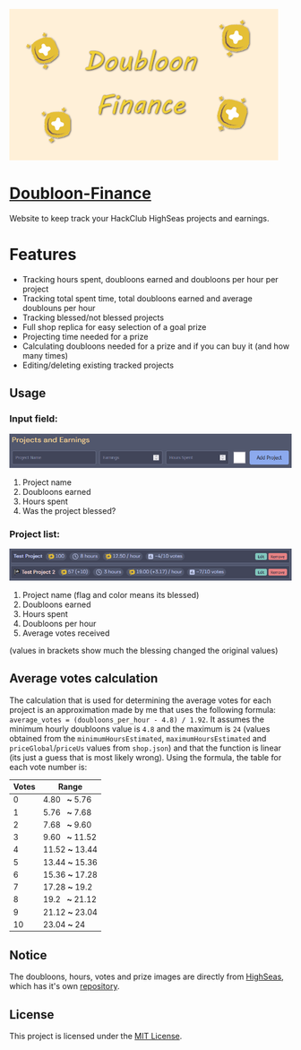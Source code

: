 [![Project Thumbnail](/assets/thumbnail-small.png)](https://shymike.is-a.dev/doubloon-finance/)

# [Doubloon-Finance](https://shymike.is-a.dev/doubloon-finance/)
 Website to keep track your HackClub HighSeas projects and earnings.
 
# Features
- Tracking hours spent, doubloons earned and doubloons per hour per project
- Tracking total spent time, total doubloons earned and average doublouns per hour
- Tracking blessed/not blessed projects
- Full shop replica for easy selection of a goal prize
- Projecting time needed for a prize
- Calculating doubloons needed for a prize and if you can buy it (and how many times)
- Editing/deleting existing tracked projects

## Usage

### Input field:
![Usage Input](assets/usage.png)
1. Project name
2. Doubloons earned
3. Hours spent
4. Was the project blessed?

### Project list:
![Usage Project](assets/usage3.png)
1. Project name (flag and color means its blessed)
2. Doubloons earned
3. Hours spent
4. Doubloons per hour
5. Average votes received

(values in brackets show much the blessing changed the original values)

## Average votes calculation
The calculation that is used for determining the average votes for each project is an approximation made by me that uses the following formula: `average_votes = (doubloons_per_hour - 4.8) / 1.92`.
It assumes the minimum hourly doubloons value is `4.8` and the maximum is `24` (values obtained from the `minimumHoursEstimated`, `maximumHoursEstimated` and `priceGlobal`/`priceUs` values from `shop.json`) and that the function is linear (its just a guess that is most likely wrong).
Using the formula, the table for each vote number is:

| Votes | Range                   |
|-------|-------------------------|
| 0     | 4.80 &nbsp; **~** 5.76  |
| 1     | 5.76 &nbsp; **~** 7.68  |
| 2     | 7.68 &nbsp; **~** 9.60  |
| 3     | 9.60 &nbsp; **~** 11.52 |
| 4     | 11.52 **~** 13.44       |
| 5     | 13.44 **~** 15.36       |
| 6     | 15.36 **~** 17.28       |
| 7     | 17.28 **~** 19.2        |
| 8     | 19.2 &nbsp; **~** 21.12 |
| 9     | 21.12 **~** 23.04       |
| 10    | 23.04 **~** 24          |
 
## Notice
The doubloons, hours, votes and prize images are directly from [HighSeas](https://highseas.hackclub.com/), which has it's own [repository](https://github.com/hackclub/high-seas).

## License
This project is licensed under the [MIT License](LICENSE).
